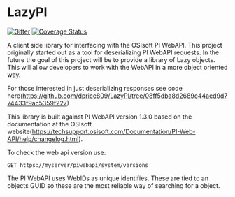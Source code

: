 # LazyPI
[![Gitter](https://badges.gitter.im/dprice809/LazyPI.svg)](https://gitter.im/dprice809/LazyPI?utm_source=badge&utm_medium=badge&utm_campaign=pr-badge) [![Coverage Status](https://coveralls.io/repos/github/dprice809/LazyPI/badge.svg?branch=master)](https://coveralls.io/github/dprice809/LazyPI?branch=master)

A client side library for interfacing with the OSIsoft PI WebAPI. This project originally started out as a tool for deserializing PI WebAPI requests. 
In the future the goal of this project will be to provide a library of Lazy objects. This will allow developers to work with the WebAPI in a more object oriented way. 

For those interested in just deserializing responses see code here(https://github.com/dprice809/LazyPI/tree/08ff5dba8d2689c44aed9d774433f9ac5359f227)

This library is built against PI WebAPI version 1.3.0 based on the documentation at the OSIsoft website(https://techsupport.osisoft.com/Documentation/PI-Web-API/help/changelog.html). 

To check the web api version use:
```
GET https://myserver/piwebapi/system/versions
```

The PI WebAPI uses WebIDs as unique identifies. These are tied to an objects GUID so these are the most reliable way of searching for a object.